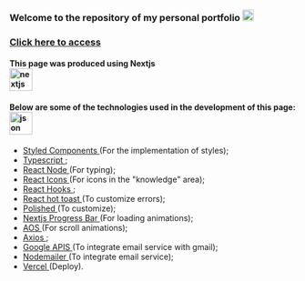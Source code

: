 ### Welcome to the repository of my personal portfolio <img src="https://images.emojiterra.com/google/android-11/512px/1f49c.png" alt="coração roxo" width="20" height="20"/>

### <a href="https://personal-portfolio-emilyjuly.vercel.app" target="_blank">Click here to access</a>

#### This page was produced using Nextjs <br> <img src="https://cdn.aglty.io/bwql7jyk/Attachments/NewItems/image_20211214122557_0.png" alt="nextjs" width="40" height="40"/>

#### Below are some of the technologies used in the development of this page: <br> <img src="https://cdn-icons-png.flaticon.com/512/136/136525.png" alt="json" width="40" height="40"/> <br>
- <a href="https://styled-components.com">Styled Components </a>(For the implementation of styles); 
- <a href="https://www.typescriptlang.org">Typescript </a>;
- <a href="https://reactnative.dev/docs/react-node">React Node </a>(For typing);
- <a href="https://react-icons.github.io/react-icons/">React Icons </a>(For icons in the "knowledge" area);
- <a href="https://pt-br.reactjs.org/docs/hooks-state.html">React Hooks </a>; 
- <a href="https://react-hot-toast.com">React hot toast </a>(To customize errors);
- <a href="https://polished.js.org">Polished </a>(To customize);
- <a href="https://www.npmjs.com/package/nextjs-progressbar">Nextjs Progress Bar </a>(For loading animations);
- <a href="https://michalsnik.github.io/aos/">AOS </a>(For scroll animations);
- <a href="https://axios-http.com/ptbr/docs/intro">Axios </a>;
- <a href="https://cloud.google.com/apis?utm_source=google&utm_medium=cpc&utm_campaign=latam-BR-all-pt-dr-SKWS-all-all-trial-p-dr-1011454-LUAC0015755&utm_content=text-ad-none-any-DEV_c-CRE_534667502763-ADGP_Hybrid%20%7C%20SKWS%20-%20PHR%20%7C%20Txt%20~%20API-Management_General-KWID_43700065166693636-kwd-152051905&utm_term=KW_api-ST_API&gclid=CjwKCAjw6MKXBhA5EiwANWLODDVbfFDCH1JeDaJt2x8w5aO2RXjHym67IiYb3A2Su0eYw_FtV8inJxoCuw0QAvD_BwE&gclsrc=aw.ds">Google APIS </a>(To integrate email service with gmail);
- <a href="https://nodemailer.com/about/">Nodemailer </a>(To integrate email service);
- <a href="https://vercel.com/dashboard">Vercel </a>(Deploy).

